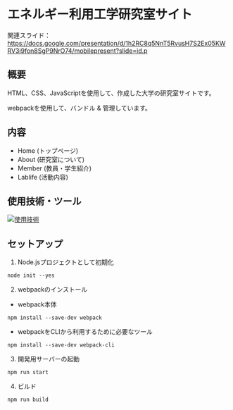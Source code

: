 # エネルギー利用工学研究室サイト
関連スライド：https://docs.google.com/presentation/d/1h2RC8q5NnT5RvusH7S2Ex05KWRV3i9fon8SgP9NrO74/mobilepresent?slide=id.p
## 概要
<p>HTML、CSS、JavaScriptを使用して、作成した大学の研究室サイトです。</p>
<p>webpackを使用して、バンドル & 管理しています。</p>

## 内容
- Home (トップページ)
- About (研究室について)
- Member (教員・学生紹介)
- Lablife (活動内容)

## 使用技術・ツール
[![使用技術](https://skillicons.dev/icons?i=html,css,js,nodejs,webpack,git,github,vscode)](https://skillicons.dev)

## セットアップ
1. Node.jsプロジェクトとして初期化
   
`node init --yes`

2. webpackのインストール
- webpack本体
  
`npm install --save-dev webpack`

- webpackをCLIから利用するために必要なツール

`npm install --save-dev webpack-cli`

3. 開発用サーバーの起動

`npm run start`

4. ビルド

`npm run build`
